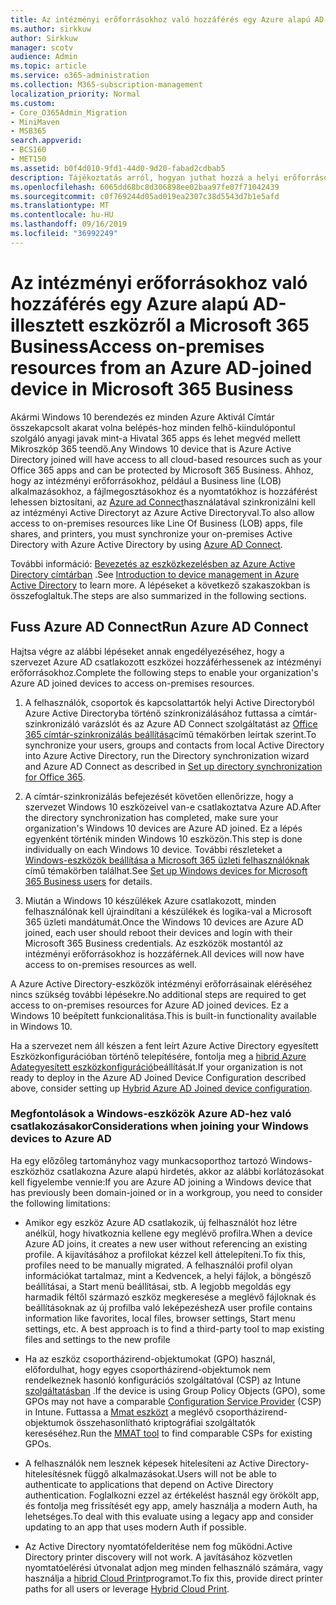 ```yaml
---
title: Az intézményi erőforrásokhoz való hozzáférés egy Azure alapú AD-illesztett eszközről a Microsoft 365 Business
ms.author: sirkkuw
author: Sirkkuw
manager: scotv
audience: Admin
ms.topic: article
ms.service: o365-administration
ms.collection: M365-subscription-management
localization_priority: Normal
ms.custom:
- Core_O365Admin_Migration
- MiniMaven
- MSB365
search.appverid:
- BCS160
- MET150
ms.assetid: b0f4d010-9fd1-44d0-9d20-fabad2cdbab5
description: Tájékoztatás arról, hogyan juthat hozzá a helyi erőforrásokhoz, például az üzleti alkalmazásokhoz, a fájlmegosztásokhoz és a nyomtatókhoz egy Azure Active Directory-hoz csatlakozott a Windows 10 eszközhöz.
ms.openlocfilehash: 6065dd68bc8d306898ee02baa97fe07f71042439
ms.sourcegitcommit: c0f769244d05ad019ea2307c38d5543d7b1e5afd
ms.translationtype: MT
ms.contentlocale: hu-HU
ms.lasthandoff: 09/16/2019
ms.locfileid: "36992249"
---
```

# <a name="access-on-premises-resources-from-an-azure-ad-joined-device-in-microsoft-365-business"></a><span data-ttu-id="ca086-103">Az intézményi erőforrásokhoz való hozzáférés egy Azure alapú AD-illesztett eszközről a Microsoft 365 Business</span><span class="sxs-lookup"><span data-stu-id="ca086-103">Access on-premises resources from an Azure AD-joined device in Microsoft 365 Business</span></span>

<span data-ttu-id="ca086-104">Akármi Windows 10 berendezés ez minden Azure Aktivál Címtár összekapcsolt akarat volna belépés-hoz minden felhő-kiindulópontul szolgáló anyagi javak mint-a Hivatal 365 apps és lehet megvéd mellett Mikroszkóp 365 teendő.</span><span class="sxs-lookup"><span data-stu-id="ca086-104">Any Windows 10 device that is Azure Active Directory joined will have access to all cloud-based resources such as your Office 365 apps and can be protected by Microsoft 365 Business.</span></span> <span data-ttu-id="ca086-105">Ahhoz, hogy az intézményi erőforrásokhoz, például a Business line (LOB) alkalmazásokhoz, a fájlmegosztásokhoz és a nyomtatókhoz is hozzáférést lehessen biztosítani, az [Azure ad Connect](https://docs.microsoft.com/en-us/azure/active-directory/connect/active-directory-aadconnect)használatával szinkronizálni kell az intézményi Active Directoryt az Azure Active Directoryval.</span><span class="sxs-lookup"><span data-stu-id="ca086-105">To also allow access to on-premises resources like Line Of Business (LOB) apps, file shares, and printers, you must synchronize your on-premises Active Directory with Azure Active Directory by using [Azure AD Connect](https://docs.microsoft.com/en-us/azure/active-directory/connect/active-directory-aadconnect).</span></span> 

<span data-ttu-id="ca086-106">További információ: [Bevezetés az eszközkezelésben az Azure Active Directory címtárban](https://docs.microsoft.com/en-us/azure/active-directory/device-management-introduction) .</span><span class="sxs-lookup"><span data-stu-id="ca086-106">See [Introduction to device management in Azure Active Directory](https://docs.microsoft.com/en-us/azure/active-directory/device-management-introduction) to learn more.</span></span>
<span data-ttu-id="ca086-107">A lépéseket a következő szakaszokban is összefoglaltuk.</span><span class="sxs-lookup"><span data-stu-id="ca086-107">The steps are also summarized in the following sections.</span></span>

## <a name="run-azure-ad-connect"></a><span data-ttu-id="ca086-108">Fuss Azure AD Connect</span><span class="sxs-lookup"><span data-stu-id="ca086-108">Run Azure AD Connect</span></span>

<span data-ttu-id="ca086-109">Hajtsa végre az alábbi lépéseket annak engedélyezéséhez, hogy a szervezet Azure AD csatlakozott eszközei hozzáférhessenek az intézményi erőforrásokhoz.</span><span class="sxs-lookup"><span data-stu-id="ca086-109">Complete the following steps to enable your organization's Azure AD joined devices to access on-premises resources.</span></span>
  
1. <span data-ttu-id="ca086-110">A felhasználók, csoportok és kapcsolattartók helyi Active Directoryból Azure Active Directoryba történő szinkronizálásához futtassa a címtár-szinkronizáló varázslót és az Azure AD Connect szolgáltatást az [Office 365 címtár-szinkronizálás beállítása](https://support.office.com/article/1b3b5318-6977-42ed-b5c7-96fa74b08846)című témakörben leírtak szerint.</span><span class="sxs-lookup"><span data-stu-id="ca086-110">To synchronize your users, groups and contacts from local Active Directory into Azure Active Directory, run the Directory synchronization wizard and Azure AD Connect as described in [Set up directory synchronization for Office 365](https://support.office.com/article/1b3b5318-6977-42ed-b5c7-96fa74b08846).</span></span>
    
2. <span data-ttu-id="ca086-111">A címtár-szinkronizálás befejezését követően ellenőrizze, hogy a szervezet Windows 10 eszközeivel van-e csatlakoztatva Azure AD.</span><span class="sxs-lookup"><span data-stu-id="ca086-111">After the directory synchronization has completed, make sure your organization's Windows 10 devices are Azure AD joined.</span></span> <span data-ttu-id="ca086-112">Ez a lépés egyenként történik minden Windows 10 eszközön.</span><span class="sxs-lookup"><span data-stu-id="ca086-112">This step is done individually on each Windows 10 device.</span></span> <span data-ttu-id="ca086-113">További részleteket a [Windows-eszközök beállítása a Microsoft 365 üzleti felhasználóknak](set-up-windows-devices.md) című témakörben találhat.</span><span class="sxs-lookup"><span data-stu-id="ca086-113">See [Set up Windows devices for Microsoft 365 Business users](set-up-windows-devices.md) for details.</span></span> 
    
3. <span data-ttu-id="ca086-114">Miután a Windows 10 készülékek Azure csatlakozott, minden felhasználónak kell újraindítani a készülékek és logika-val a Microsoft 365 üzleti mandátumát.</span><span class="sxs-lookup"><span data-stu-id="ca086-114">Once the Windows 10 devices are Azure AD joined, each user should reboot their devices and login with their Microsoft 365 Business credentials.</span></span> <span data-ttu-id="ca086-115">Az eszközök mostantól az intézményi erőforrásokhoz is hozzáférnek.</span><span class="sxs-lookup"><span data-stu-id="ca086-115">All devices will now have access to on-premises resources as well.</span></span>
    
<span data-ttu-id="ca086-116">A Azure Active Directory-eszközök intézményi erőforrásainak eléréséhez nincs szükség további lépésekre.</span><span class="sxs-lookup"><span data-stu-id="ca086-116">No additional steps are required to get access to on-premises resources for Azure AD joined devices.</span></span> <span data-ttu-id="ca086-117">Ez a Windows 10 beépített funkcionalitása.</span><span class="sxs-lookup"><span data-stu-id="ca086-117">This is built-in functionality available in Windows 10.</span></span> 
  
<span data-ttu-id="ca086-118">Ha a szervezet nem áll készen a fent leírt Azure Active Directory egyesített Eszközkonfigurációban történő telepítésére, fontolja meg a [hibrid Azure Adategyesített eszközkonfiguráció](manage-windows-devices.md)beállítását.</span><span class="sxs-lookup"><span data-stu-id="ca086-118">If your organization is not ready to deploy in the Azure AD Joined Device Configuration described above, consider setting up [Hybrid Azure AD Joined device configuration](manage-windows-devices.md).</span></span>
  
### <a name="considerations-when-joining-your-windows-devices-to-azure-ad"></a><span data-ttu-id="ca086-119">Megfontolások a Windows-eszközök Azure AD-hez való csatlakozásakor</span><span class="sxs-lookup"><span data-stu-id="ca086-119">Considerations when joining your Windows devices to Azure AD</span></span>

<span data-ttu-id="ca086-120">Ha egy előzőleg tartományhoz vagy munkacsoporthoz tartozó Windows-eszközhöz csatlakozna Azure alapú hirdetés, akkor az alábbi korlátozásokat kell figyelembe vennie:</span><span class="sxs-lookup"><span data-stu-id="ca086-120">If you are Azure AD joining a Windows device that has previously been domain-joined or in a workgroup, you need to consider the following limitations:</span></span>
  
- <span data-ttu-id="ca086-121">Amikor egy eszköz Azure AD csatlakozik, új felhasználót hoz létre anélkül, hogy hivatkoznia kellene egy meglévő profilra.</span><span class="sxs-lookup"><span data-stu-id="ca086-121">When a device Azure AD joins, it creates a new user without referencing an existing profile.</span></span> <span data-ttu-id="ca086-122">A kijavításához a profilokat kézzel kell áttelepíteni.</span><span class="sxs-lookup"><span data-stu-id="ca086-122">To fix this, profiles need to be manually migrated.</span></span> <span data-ttu-id="ca086-123">A felhasználói profil olyan információkat tartalmaz, mint a Kedvencek, a helyi fájlok, a böngésző beállításai, a Start menü beállításai, stb. A legjobb megoldás egy harmadik féltől származó eszköz megkeresése a meglévő fájloknak és beállításoknak az új profilba való leképezéshez</span><span class="sxs-lookup"><span data-stu-id="ca086-123">A user profile contains information like favorites, local files, browser settings, Start menu settings, etc. A best approach is to find a third-party tool to map existing files and settings to the new profile</span></span>

- <span data-ttu-id="ca086-124">Ha az eszköz csoportházirend-objektumokat (GPO) használ, előfordulhat, hogy egyes csoportházirend-objektumok nem rendelkeznek hasonló konfigurációs szolgáltatóval (CSP) az Intune [szolgáltatásban](https://docs.microsoft.com/windows/configuration/provisioning-packages/how-it-pros-can-use-configuration-service-providers) .</span><span class="sxs-lookup"><span data-stu-id="ca086-124">If the device is using Group Policy Objects (GPO), some GPOs may not have a comparable [Configuration Service Provider](https://docs.microsoft.com/windows/configuration/provisioning-packages/how-it-pros-can-use-configuration-service-providers) (CSP) in Intune.</span></span> <span data-ttu-id="ca086-125">Futtassa a [Mmat eszközt](https://www.microsoft.com/download/details.aspx?id=45520) a meglévő csoportházirend-objektumok összehasonlítható kriptográfiai szolgáltatók kereséséhez.</span><span class="sxs-lookup"><span data-stu-id="ca086-125">Run the [MMAT tool](https://www.microsoft.com/download/details.aspx?id=45520) to find comparable CSPs for existing GPOs.</span></span>

- <span data-ttu-id="ca086-126">A felhasználók nem lesznek képesek hitelesíteni az Active Directory-hitelesítésnek függő alkalmazásokat.</span><span class="sxs-lookup"><span data-stu-id="ca086-126">Users will not be able to authenticate to applications that depend on Active Directory authentication.</span></span> <span data-ttu-id="ca086-127">Foglalkozni ezzel az értékelést használ egy örökölt app, és fontolja meg frissítését egy app, amely használja a modern Auth, ha lehetséges.</span><span class="sxs-lookup"><span data-stu-id="ca086-127">To deal with this evaluate using a legacy app and consider updating to an app that uses modern Auth if possible.</span></span>

- <span data-ttu-id="ca086-128">Az Active Directory nyomtatófelderítése nem fog működni.</span><span class="sxs-lookup"><span data-stu-id="ca086-128">Active Directory printer discovery will not work.</span></span> <span data-ttu-id="ca086-129">A javításához közvetlen nyomtatóelérési útvonalat adjon meg minden felhasználó számára, vagy használja a [hibrid Cloud Print](https://docs.microsoft.com/windows-server/administration/hybrid-cloud-print/hybrid-cloud-print-deploy)programot.</span><span class="sxs-lookup"><span data-stu-id="ca086-129">To fix this, provide direct printer paths for all users or leverage [Hybrid Cloud Print](https://docs.microsoft.com/windows-server/administration/hybrid-cloud-print/hybrid-cloud-print-deploy).</span></span>
